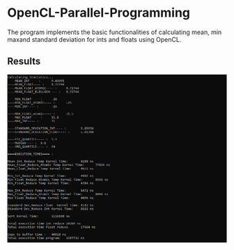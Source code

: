 # OpenCL-Parallel-Programming
The program implements the basic functionalities of calculating mean, min maxand standard deviation for ints and floats using OpenCL.
## Results
![result image](https://github.com/plotep/OpenCL-Parallel-Programming/blob/main/Images/Results.png)
